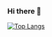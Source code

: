 ### Hi there 👋

[![Top Langs](https://github-readme-stats.vercel.app/api/top-langs/?username=ozanyetkin&hide=dart&langs_count=10)](https://github.com/ozanyetkin/github-readme-stats)
<!--
**ozanyetkin/ozanyetkin** is a ✨ _special_ ✨ repository because its `README.md` (this file) appears on your GitHub profile.

Here are some ideas to get you started:

- 🔭 I’m currently working on ...
- 🌱 I’m currently learning ...
- 👯 I’m looking to collaborate on ...
- 🤔 I’m looking for help with ...
- 💬 Ask me about ...
- 📫 How to reach me: ...
- 😄 Pronouns: ...
- ⚡ Fun fact: ...
-->

